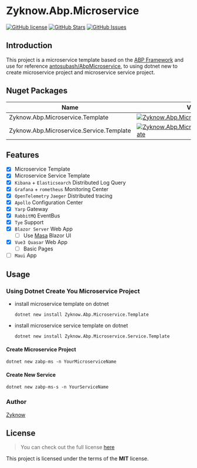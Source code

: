 Zyknow.Abp.Microservice
============
[![GitHub license](https://img.shields.io/badge/license-MIT-blue.svg)](https://mit-license.org/)
[![GitHub Stars](https://img.shields.io/github/stars/zyknow/AbpMicroservice.svg)](https://github.com/zyknow/AbpMicroservice/stargazers) 
[![GitHub Issues](https://img.shields.io/github/issues/zyknow/AbpMicroservice.svg)](https://github.com/zyknow/AbpMicroservice/issues)

## Introduction

This project is a microservice template based on the [ABP Framework](https://docs.abp.io/) and use for reference [antosubash/AbpMicroservice](https://github.com/antosubash/AbpMicroservice), 
to using dotnet new to create microservice project and microservice service project.

## Nuget Packages
|Name|Version|Download|
|---|---|---|
|Zyknow.Abp.Microservice.Template|[![Zyknow.Abp.Microservice.Template](https://img.shields.io/nuget/v/Zyknow.Abp.Microservice.Template.svg)](https://www.nuget.org/packages/Zyknow.Abp.Microservice.Template/)|[![Zyknow.Abp.Microservice.Template](https://img.shields.io/nuget/dt/Zyknow.Abp.Microservice.Template.svg)](https://www.nuget.org/packages/Zyknow.Abp.Microservice.Template/)|
|Zyknow.Abp.Microservice.Service.Template|[![Zyknow.Abp.Microservice.Service.Template](https://img.shields.io/nuget/v/Zyknow.Abp.Microservice.Service.Template.svg)](https://www.nuget.org/packages/Zyknow.Abp.Microservice.Service.Template/)|[![Zyknow.Abp.Microservice.Service.Template](https://img.shields.io/nuget/dt/Zyknow.Abp.Microservice.Service.Template.svg)](https://www.nuget.org/packages/Zyknow.Abp.Microservice.Service.Template/)|


## Features
- [x]  Microservice Template
- [x]  Microservice Service Template
- [x] `Kibana` + `Elasticsearch` Distributed Log Query
- [x] `Grafana` + `rometheus` Monitoring Center
- [x] `OpenTelemetry` `Jaeger` Distributed tracing
- [x] `Apollo` Configuration Center
- [x] `Yarp` Gateway
- [x] `RabbitMQ` EventBus
- [x] `Tye` Support
- [x] `Blazor Server` Web App
	- [ ] Use [Masa](https://www.masastack.com/framework) Blazor UI
- [x] `Vue3 Quasar` Web App
	- [ ] Basic Pages
- [ ] `Maui` App

## Usage

### Using Dotnet Create You Microservice Project

* install microservice template on dotnet
	``` shell
	dotnet new install Zyknow.Abp.Microservice.Template
	```
* install microservice service template on dotnet
	``` shell
	dotnet new install Zyknow.Abp.Microservice.Service.Template
	```


#### Create Microservice Project

``` shell
dotnet new zabp-ms -n YourMicroserviceName
```


#### Create New Service

``` shell
dotnet new zabp-ms-s -n YourServiceName
```

### Author

[Zyknow](https://github.com/zyknow)



## License
>You can check out the full license [here](https://github.com/zyknow/AbpMicroservice/blob/master/LICENSE)

This project is licensed under the terms of the **MIT** license.
